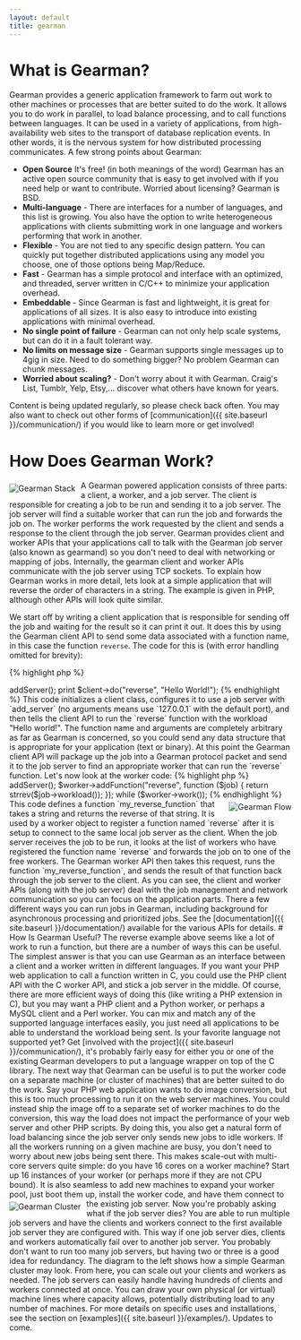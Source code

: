 ```yaml
---
layout: default
title: gearman
---
```


# What is Gearman?

Gearman provides a generic application framework to farm out work to other
machines or processes that are better suited to do the work. It allows you to
do work in parallel, to load balance processing, and to call functions between
languages. It can be used in a variety of applications, from high-availability
web sites to the transport of database replication events. In other words, it
is the nervous system for how distributed processing communicates. A few strong
points about Gearman:

* **Open Source** It's free! (in both meanings of the word) Gearman has an
  active open source community that is easy to get involved with if you need
  help or want to contribute. Worried about licensing? Gearman is BSD.
* **Multi-language** - There are interfaces for a number of languages, and
  this list is growing. You also have the option to write heterogeneous
  applications with clients submitting work in one language and workers
  performing that work in another.
* **Flexible** - You are not tied to any specific design pattern. You can
  quickly put together distributed applications using any model you choose,
  one of those options being Map/Reduce.
* **Fast** - Gearman has a simple protocol and interface with an optimized,
  and threaded, server written in C/C++ to minimize your application overhead.
* **Embeddable** - Since Gearman is fast and lightweight, it is great for
  applications of all sizes. It is also easy to introduce into existing
  applications with minimal overhead.
* **No single point of failure** - Gearman can not only help scale systems,
  but can do it in a fault tolerant way.
* **No limits on message size** - Gearman supports single messages up to 4gig
  in size. Need to do something bigger? No problem Gearman can chunk messages.
* **Worried about scaling?** - Don't worry about it with Gearman. Craig's
  List, Tumblr, Yelp, Etsy,... discover what others have known for years.

Content is being updated regularly, so please check back often. You may also
want to check out other forms of [communication]({{ site.baseurl }}/communication/)
if you would like to learn more or get involved!

# How Does Gearman Work?

<img src="{{ site.baseurl }}/img/stack.png" alt="Gearman Stack"
     style="float: left; padding: 5px 10px 5px 0px;">

A Gearman powered application consists of three parts: a client, a worker, and
a job server. The client is responsible for creating a job to be run and sending
it to a job server. The job server will find a suitable worker that can run the
job and forwards the job on. The worker performs the work requested by the
client and sends a response to the client through the job server. Gearman
provides client and worker APIs that your applications call to talk with the
Gearman job server (also known as gearmand) so you don't need to deal with
networking or mapping of jobs. Internally, the gearman client and worker APIs
communicate with the job server using TCP sockets. To explain how Gearman works
in more detail, lets look at a simple application that will reverse the order of
characters in a string. The example is given in PHP, although other APIs will
look quite similar.

We start off by writing a client application that is responsible for sending off
the job and waiting for the result so it can print it out. It does this by using
the Gearman client API to send some data associated with a function name, in
this case the function `reverse`. The code for this is (with error handling
omitted for brevity):

{% highlight php %}
<?php
// Reverse Client Code
$client = new GearmanClient();
$client->addServer();
print $client->do("reverse", "Hello World!");
{% endhighlight %}

This code initializes a client class, configures it to use a job server with
`add_server` (no arguments means use `127.0.0.1` with the default port), and then
tells the client API to run the `reverse` function with the workload
"Hello world!". The function name and arguments are completely arbitrary as far
as Gearman is concerned, so you could send any data structure that is
appropriate for your application (text or binary). At this point the Gearman
client API will package up the job into a Gearman protocol packet and send it to
the job server to find an appropriate worker that can run the `reverse`
function. Let's now look at the worker code:

{% highlight php %}
<?php
// Reverse Worker Code
$worker = new GearmanWorker();
$worker->addServer();
$worker->addFunction("reverse", function ($job) {
  return strrev($job->workload());
});
while ($worker->work());
{% endhighlight %}

<img src="{{ site.baseurl }}/img/flow.png" alt="Gearman Flow"
     style="float: right; padding: 5px 0px 5px 10px;">

This code defines a function `my_reverse_function` that takes a string and
returns the reverse of that string. It is used by a worker object to register a
function named `reverse` after it is setup to connect to the same local job
server as the client. When the job server receives the job to be run, it looks
at the list of workers who have registered the function name `reverse` and
forwards the job on to one of the free workers. The Gearman worker API then
takes this request, runs the function `my_reverse_function`, and sends the
result of that function back through the job server to the client.

As you can see, the client and worker APIs (along with the job server) deal with
the job management and network communication so you can focus on the application
parts. There a few different ways you can run jobs in Gearman, including
background for asynchronous processing and prioritized jobs. See the
[documentation]({{ site.baseurl }}/documentation/) available for the various APIs
for details.

# How Is Gearman Useful?

The reverse example above seems like a lot of work to run a function, but there
are a number of ways this can be useful. The simplest answer is that you can use
Gearman as an interface between a client and a worker written in different
languages. If you want your PHP web application to call a function written in C,
you could use the PHP client API with the C worker API, and stick a job server
in the middle. Of course, there are more efficient ways of doing this (like
writing a PHP extension in C), but you may want a PHP client and a Python
worker, or perhaps a MySQL client and a Perl worker. You can mix and match any
of the supported language interfaces easily, you just need all applications to
be able to understand the workload being sent. Is your favorite language not
supported yet? Get [involved with the project]({{ site.baseurl }}/communication/),
it's probably fairly easy for either you or one of the existing Gearman
developers to put a language wrapper on top of the C library.

The next way that Gearman can be useful is to put the worker code on a separate
machine (or cluster of machines) that are better suited to do the work. Say
your PHP web application wants to do image conversion, but this is too much
processing to run it on the web server machines. You could instead ship the
image off to a separate set of worker machines to do the conversion, this way
the load does not impact the performance of your web server and other PHP
scripts. By doing this, you also get a natural form of load balancing since the
job server only sends new jobs to idle workers. If all the workers running on
a given machine are busy, you don't need to worry about new jobs being sent
there. This makes scale-out with multi-core servers quite simple: do you have
16 cores on a worker machine? Start up 16 instances of your worker (or
perhaps more if they are not CPU bound). It is also seamless to add new
machines to expand your worker pool, just boot them up, install the worker
code, and have them connect to the existing job server.

<img src="{{ site.baseurl }}/img/cluster.png" alt="Gearman Cluster"
     style="float: left; padding: 5px 10px 5px 0px;">

Now you're probably asking what if the job server dies? You are able to run
multiple job servers and have the clients and workers connect to the first
available job server they are configured with. This way if one job server dies,
clients and workers automatically fail over to another job server. You probably
don't want to run too many job servers, but having two or three is a good idea
for redundancy. The diagram to the left shows how a simple Gearman cluster
may look.

From here, you can scale out your clients and workers as needed. The job servers
can easily handle having hundreds of clients and workers connected at once. You
can draw your own physical (or virtual) machine lines where capacity allows,
potentially distributing load to any number of machines. For more details on
specific uses and installations, see the section on [examples]({{ site.baseurl }}/examples/).

Updates to come.
